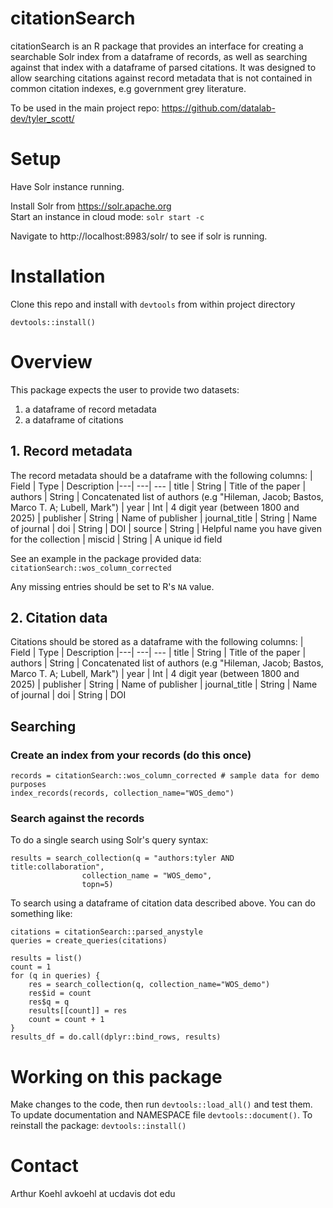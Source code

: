 # citationSearch

citationSearch is an R package that provides an interface for creating a
searchable Solr index from a dataframe of records, as well as searching against
that index with a dataframe of parsed citations. It was designed to allow
searching citations against record metadata that is not contained in common
citation indexes, e.g government grey literature.

To be used in the main project repo: 
https://github.com/datalab-dev/tyler_scott/

# Setup

Have Solr instance running.

Install Solr from https://solr.apache.org  
Start an instance in cloud mode: `solr start -c`

Navigate to http://localhost:8983/solr/ to see if solr is running.

# Installation

Clone this repo and install with `devtools` from within project directory

```
devtools::install()
```

# Overview

This package expects the user to provide two datasets:
1. a dataframe of record metadata 
2. a dataframe of citations  

## 1. Record metadata

The record metadata should be a dataframe with the following columns:
| Field | Type | Description
|---| ---| ---
| title |  String | Title of the paper 
| authors |  String | Concatenated list of authors (e.g "Hileman, Jacob; Bastos, Marco T. A; Lubell, Mark")
| year |  Int | 4 digit year (between 1800 and 2025)
| publisher |  String | Name of publisher
| journal_title |  String | Name of journal
| doi |  String | DOI
| source |  String | Helpful name you have given for the collection
| miscid |  String | A unique id field 

See an example in the package provided data:
`citationSearch::wos_column_corrected`

Any missing entries should be set to R's `NA` value.

## 2. Citation data

Citations should be stored as a dataframe with the following columns:
| Field | Type | Description
|---| ---| ---
| title |  String | Title of the paper 
| authors |  String | Concatenated list of authors (e.g "Hileman, Jacob; Bastos, Marco T. A; Lubell, Mark")
| year |  Int | 4 digit year (between 1800 and 2025)
| publisher |  String | Name of publisher
| journal_title |  String | Name of journal
| doi |  String | DOI

## Searching

### Create an index from your records (do this once)

```{r}
records = citationSearch::wos_column_corrected # sample data for demo purposes
index_records(records, collection_name="WOS_demo")
```

### Search against the records

To do a single search using Solr's query syntax:
```{r}
results = search_collection(q = "authors:tyler AND title:collaboration", 
			    collection_name = "WOS_demo", 
			    topn=5)
```

To search using a dataframe of citation data described above.
You can do something like:
```{r}
citations = citationSearch::parsed_anystyle
queries = create_queries(citations)

results = list()
count = 1
for (q in queries) {
    res = search_collection(q, collection_name="WOS_demo")
    res$id = count
    res$q = q
    results[[count]] = res
    count = count + 1
}
results_df = do.call(dplyr::bind_rows, results)
```

# Working on this package

Make changes to the code, then run `devtools::load_all()` and test them.
To update documentation and NAMESPACE file `devtools::document()`.
To reinstall the package: `devtools::install()`	

# Contact

Arthur Koehl avkoehl at ucdavis dot edu

